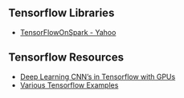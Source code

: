 ## Tensorflow Libraries ##
 - [TensorFlowOnSpark  - Yahoo](https://github.com/yahoo/TensorFlowOnSpark)


## Tensorflow Resources ##
 - [Deep Learning CNN’s in Tensorflow with GPUs](https://hackernoon.com/deep-learning-cnns-in-tensorflow-with-gpus-cba6efe0acc2)
 - [Various Tensorflow Examples](https://github.com/Avkash/mldl/blob/master/pages/tf_examples.md)


